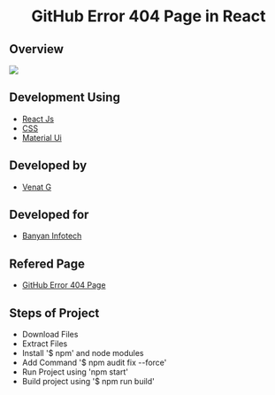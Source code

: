 <h1 align="center">GitHub Error 404 Page in React</h1>

## Overview

<a href="https://github.com/Venkat-Banyan/Venkat-Banyan/edit/main/Github_React_404"><img src="https://github.com/Venkat-Banyan/Venkat-Banyan/blob/main/Github_React_404/GitHub_Error_404.png"></a>


## Development Using
- [React Js](https://es.reactjs.org/)
- [CSS](https://www.w3schools.com/css/css_intro.asp)
- [Material Ui](https://mui.com/)

## Developed by
- [Venat G](https://github.com/Venkat-Banyan/)

## Developed for
- [Banyan Infotech](https://www.banyaninfotech.com/)

## Refered Page
- [GitHub Error 404 Page](https://github.com/404)

## Steps of Project
- Download Files
- Extract Files
- Install '$ npm' and node modules
- Add Command '$ npm audit fix --force'
- Run Project using 'npm start'
- Build project using '$ npm run build'
